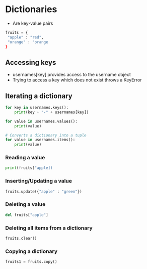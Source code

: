 # Dictionaries

* Are key-value pairs

```python
fruits = {
 "apple" : "red",
 "orange" : "orange
}
```

## Accessing keys

* usernames[key] provides access to the username object
* Trying to access a key which does not exist throws a KeyError



## Iterating a dictionary

```python
for key in usernames.keys():
    print(key + "-" + usernames[key]) 

for value in usernames.values():
    print(value) 

# Converts a dictionary into a tuple
for value in usernames.items():
    print(value) 
```

### Reading a value

```python
print(fruits["apple])
```

### Inserting/Updating a value

```python
fruits.update({"apple" : "green"})
```

### Deleting a value

```python
del fruits["apple"]
```

### Deleting all items from a dictionary

```python
fruits.clear()
```

### Copying a dictionary

```python
fruits1 = fruits.copy()
```